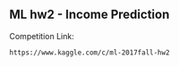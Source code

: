 ## ML hw2 - **Income Prediction**

Competition Link:
```
https://www.kaggle.com/c/ml-2017fall-hw2
```